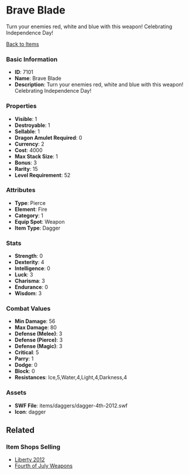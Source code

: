 # Brave Blade

Turn your enemies red, white and blue with this weapon! Celebrating Independence Day!

[Back to Items](../items.md)

### Basic Information

- **ID**: 7101
- **Name**: Brave Blade
- **Description**: Turn your enemies red, white and blue with this weapon! Celebrating Independence Day!

### Properties

- **Visible**: 1
- **Destroyable**: 1
- **Sellable**: 1
- **Dragon Amulet Required**: 0
- **Currency**: 2
- **Cost**: 4000
- **Max Stack Size**: 1
- **Bonus**: 3
- **Rarity**: 15
- **Level Requirement**: 52

### Attributes

- **Type**: Pierce
- **Element**: Fire
- **Category**: 1
- **Equip Spot**: Weapon
- **Item Type**: Dagger

### Stats

- **Strength**: 0
- **Dexterity**: 4
- **Intelligence**: 0
- **Luck**: 3
- **Charisma**: 3
- **Endurance**: 0
- **Wisdom**: 3

### Combat Values

- **Min Damage**: 56
- **Max Damage**: 80
- **Defense (Melee)**: 3
- **Defense (Pierce)**: 3
- **Defense (Magic)**: 3
- **Critical**: 5
- **Parry**: 1
- **Dodge**: 0
- **Block**: 0
- **Resistances**: Ice,5,Water,4,Light,4,Darkness,4

### Assets

- **SWF File**: items/daggers/dagger-4th-2012.swf
- **Icon**: dagger

## Related

### Item Shops Selling

- [Liberty 2012](../item-shops/269-liberty-2012.md)
- [Fourth of July Weapons](../item-shops/104-fourth-of-july-weapons.md)

